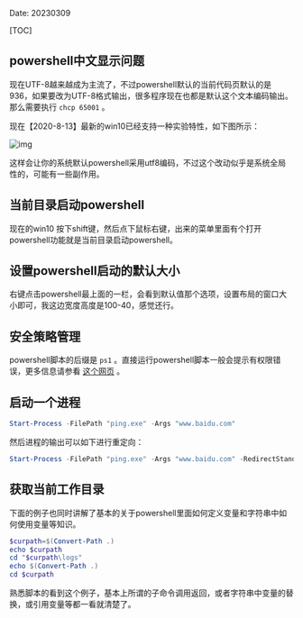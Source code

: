 Date: 20230309


[TOC]

## powershell中文显示问题

现在UTF-8越来越成为主流了，不过powershell默认的当前代码页默认的是936，如果要改为UTF-8格式输出，很多程序现在也都是默认这个文本编码输出。那么需要执行 `chcp 65001` 。

现在【2020-8-13】最新的win10已经支持一种实验特性，如下图所示：

![img]({static}/images/2020/powershell_utf8.png)

这样会让你的系统默认powershell采用utf8编码，不过这个改动似乎是系统全局性的，可能有一些副作用。

## 当前目录启动powershell

现在的win10 按下shift键，然后点下鼠标右键，出来的菜单里面有个打开powershell功能就是当前目录启动powershell。

## 设置powershell启动的默认大小

右键点击powershell最上面的一栏，会看到默认值那个选项，设置布局的窗口大小即可，我这边宽度高度是100-40，感觉还行。

## 安全策略管理

powershell脚本的后缀是 `ps1` 。直接运行powershell脚本一般会提示有权限错误，更多信息请参看 [这个网页](https://docs.microsoft.com/zh-cn/powershell/module/microsoft.powershell.core/about/about_execution_policies?view=powershell-7.2) 。



## 启动一个进程

```powershell
Start-Process -FilePath "ping.exe" -Args "www.baidu.com"
```

然后进程的输出可以如下进行重定向：

```powershell
Start-Process -FilePath "ping.exe" -Args "www.baidu.com" -RedirectStandardOutput '.\console.out' -RedirectStandardError '.\console.err'
```



## 获取当前工作目录

下面的例子也同时讲解了基本的关于powershell里面如何定义变量和字符串中如何使用变量等知识。

```powershell
$curpath=$(Convert-Path .)
echo $curpath
cd "$curpath\logs"
echo $(Convert-Path .)
cd $curpath
```

熟悉脚本的看到这个例子，基本上所谓的子命令调用返回，或者字符串中变量的替换，或引用变量等都一看就清楚了。



